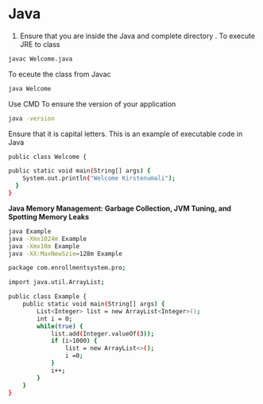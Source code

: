 # Java


1. Ensure that you are inside the Java and complete directory .
To execute JRE to class
``` bash
javac Welcome.java
```

To eceute the class from Javac
``` bash
java Welcome
```
Use CMD
To ensure the version of your application
``` bash
java -version
```

Ensure that it is capital letters.
This is an example of executable code in Java
``` bash
public class Welcome {

public static void main(String[] args) {
    System.out.println("Welcome Kirstenumali");
  }
}
```







**Java Memory Management: Garbage Collection, JVM Tuning, and Spotting Memory Leaks**
``` bash
java Example
java -Xmx1024m Example
java -Xmx10m Example
java -XX:MaxNewSzie=128m Example
```
``` bash
package com.enrollmentsystem.pro;

import java.util.ArrayList;

public class Example {
    public static void main(String[] args) {
        List<Integer> list = new ArrayList<Integer>();
        int i = 0;
        while(true) {
            list.add(Integer.valueOf(3));
            if (i>1000) {
                list = new ArrayList<>();
                i =0;
            }
            i++;
        }
    }
}
```


